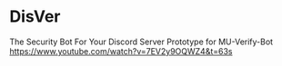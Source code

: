 # DisVer
The Security Bot For Your Discord Server
Prototype for MU-Verify-Bot
https://www.youtube.com/watch?v=7EV2y9OQWZ4&t=63s
